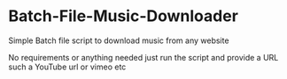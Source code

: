# Batch-File-Music-Downloader

Simple Batch file script to download music from any website

No requirements or anything needed just run the script and provide a URL such a YouTube url or vimeo etc
